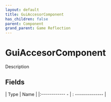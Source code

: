 ```yaml
---
layout: default
title: GuiAccesorComponent
has_children: false
parent: Component
grand_parent: Game Reflection
---
```

# GuiAccesorComponent
Description 

## Fields
| Type | Name |
|:------------ - | : -------------- |
